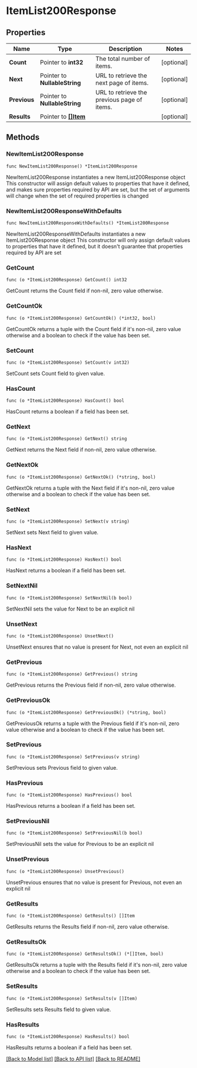 # ItemList200Response

## Properties

Name | Type | Description | Notes
------------ | ------------- | ------------- | -------------
**Count** | Pointer to **int32** | The total number of items. | [optional] 
**Next** | Pointer to **NullableString** | URL to retrieve the next page of items. | [optional] 
**Previous** | Pointer to **NullableString** | URL to retrieve the previous page of items. | [optional] 
**Results** | Pointer to [**[]Item**](Item.md) |  | [optional] 

## Methods

### NewItemList200Response

`func NewItemList200Response() *ItemList200Response`

NewItemList200Response instantiates a new ItemList200Response object
This constructor will assign default values to properties that have it defined,
and makes sure properties required by API are set, but the set of arguments
will change when the set of required properties is changed

### NewItemList200ResponseWithDefaults

`func NewItemList200ResponseWithDefaults() *ItemList200Response`

NewItemList200ResponseWithDefaults instantiates a new ItemList200Response object
This constructor will only assign default values to properties that have it defined,
but it doesn't guarantee that properties required by API are set

### GetCount

`func (o *ItemList200Response) GetCount() int32`

GetCount returns the Count field if non-nil, zero value otherwise.

### GetCountOk

`func (o *ItemList200Response) GetCountOk() (*int32, bool)`

GetCountOk returns a tuple with the Count field if it's non-nil, zero value otherwise
and a boolean to check if the value has been set.

### SetCount

`func (o *ItemList200Response) SetCount(v int32)`

SetCount sets Count field to given value.

### HasCount

`func (o *ItemList200Response) HasCount() bool`

HasCount returns a boolean if a field has been set.

### GetNext

`func (o *ItemList200Response) GetNext() string`

GetNext returns the Next field if non-nil, zero value otherwise.

### GetNextOk

`func (o *ItemList200Response) GetNextOk() (*string, bool)`

GetNextOk returns a tuple with the Next field if it's non-nil, zero value otherwise
and a boolean to check if the value has been set.

### SetNext

`func (o *ItemList200Response) SetNext(v string)`

SetNext sets Next field to given value.

### HasNext

`func (o *ItemList200Response) HasNext() bool`

HasNext returns a boolean if a field has been set.

### SetNextNil

`func (o *ItemList200Response) SetNextNil(b bool)`

 SetNextNil sets the value for Next to be an explicit nil

### UnsetNext
`func (o *ItemList200Response) UnsetNext()`

UnsetNext ensures that no value is present for Next, not even an explicit nil
### GetPrevious

`func (o *ItemList200Response) GetPrevious() string`

GetPrevious returns the Previous field if non-nil, zero value otherwise.

### GetPreviousOk

`func (o *ItemList200Response) GetPreviousOk() (*string, bool)`

GetPreviousOk returns a tuple with the Previous field if it's non-nil, zero value otherwise
and a boolean to check if the value has been set.

### SetPrevious

`func (o *ItemList200Response) SetPrevious(v string)`

SetPrevious sets Previous field to given value.

### HasPrevious

`func (o *ItemList200Response) HasPrevious() bool`

HasPrevious returns a boolean if a field has been set.

### SetPreviousNil

`func (o *ItemList200Response) SetPreviousNil(b bool)`

 SetPreviousNil sets the value for Previous to be an explicit nil

### UnsetPrevious
`func (o *ItemList200Response) UnsetPrevious()`

UnsetPrevious ensures that no value is present for Previous, not even an explicit nil
### GetResults

`func (o *ItemList200Response) GetResults() []Item`

GetResults returns the Results field if non-nil, zero value otherwise.

### GetResultsOk

`func (o *ItemList200Response) GetResultsOk() (*[]Item, bool)`

GetResultsOk returns a tuple with the Results field if it's non-nil, zero value otherwise
and a boolean to check if the value has been set.

### SetResults

`func (o *ItemList200Response) SetResults(v []Item)`

SetResults sets Results field to given value.

### HasResults

`func (o *ItemList200Response) HasResults() bool`

HasResults returns a boolean if a field has been set.


[[Back to Model list]](../README.md#documentation-for-models) [[Back to API list]](../README.md#documentation-for-api-endpoints) [[Back to README]](../README.md)


